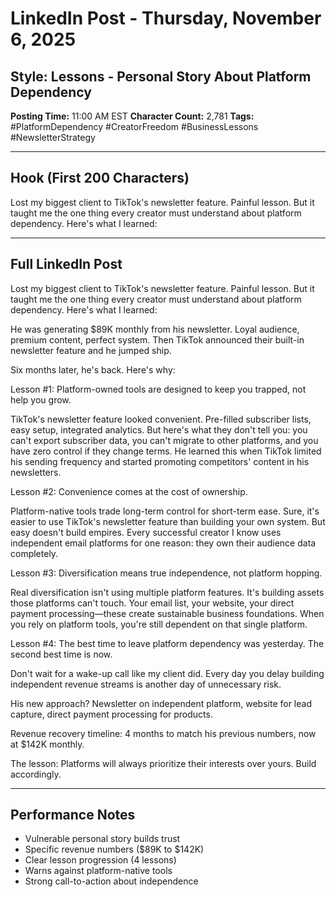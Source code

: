 # LinkedIn Post - Thursday, November 6, 2025
## Style: Lessons - Personal Story About Platform Dependency

**Posting Time:** 11:00 AM EST
**Character Count:** 2,781
**Tags:** #PlatformDependency #CreatorFreedom #BusinessLessons #NewsletterStrategy

---

## Hook (First 200 Characters)
Lost my biggest client to TikTok's newsletter feature. Painful lesson. But it taught me the one thing every creator must understand about platform dependency. Here's what I learned:

---

## Full LinkedIn Post

Lost my biggest client to TikTok's newsletter feature. Painful lesson. But it taught me the one thing every creator must understand about platform dependency. Here's what I learned:

He was generating $89K monthly from his newsletter. Loyal audience, premium content, perfect system. Then TikTok announced their built-in newsletter feature and he jumped ship.

Six months later, he's back. Here's why:

Lesson #1: Platform-owned tools are designed to keep you trapped, not help you grow.

TikTok's newsletter feature looked convenient. Pre-filled subscriber lists, easy setup, integrated analytics. But here's what they don't tell you: you can't export subscriber data, you can't migrate to other platforms, and you have zero control if they change terms. He learned this when TikTok limited his sending frequency and started promoting competitors' content in his newsletters.

Lesson #2: Convenience comes at the cost of ownership.

Platform-native tools trade long-term control for short-term ease. Sure, it's easier to use TikTok's newsletter feature than building your own system. But easy doesn't build empires. Every successful creator I know uses independent email platforms for one reason: they own their audience data completely.

Lesson #3: Diversification means true independence, not platform hopping.

Real diversification isn't using multiple platform features. It's building assets those platforms can't touch. Your email list, your website, your direct payment processing—these create sustainable business foundations. When you rely on platform tools, you're still dependent on that single platform.

Lesson #4: The best time to leave platform dependency was yesterday. The second best time is now.

Don't wait for a wake-up call like my client did. Every day you delay building independent revenue streams is another day of unnecessary risk.

His new approach? Newsletter on independent platform, website for lead capture, direct payment processing for products.

Revenue recovery timeline: 4 months to match his previous numbers, now at $142K monthly.

The lesson: Platforms will always prioritize their interests over yours. Build accordingly.

---

## Performance Notes
- Vulnerable personal story builds trust
- Specific revenue numbers ($89K to $142K)
- Clear lesson progression (4 lessons)
- Warns against platform-native tools
- Strong call-to-action about independence